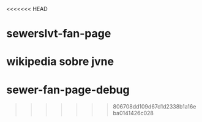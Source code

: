 <<<<<<< HEAD
# sewerslvt-fan-page
wikipedia sobre jvne
=======
# sewer-fan-page-debug
>>>>>>> 806708dd109d67d1d2338b1a16eba0141426c028

